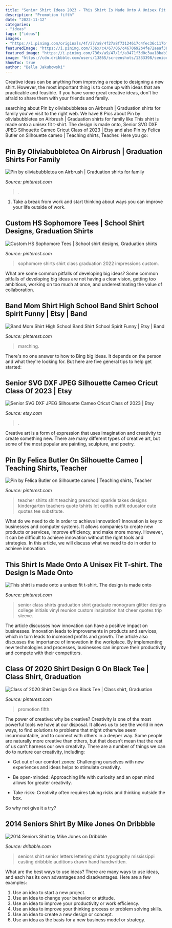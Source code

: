 ```yaml
---
title: "Senior Shirt Ideas 2023 - This Shirt Is Made Onto A Unisex Fit T-shirt. The Design Is Made Onto"
description: "Promotion fifth"
date: "2022-11-12"
categories:
- "ideas"
tags: ["ideas"]
images:
- "https://i.pinimg.com/originals/4f/27/a8/4f27a8f73124617c4fec36c117bfcdd1.jpg"
featuredImage: "https://i.pinimg.com/736x/c4/67/06/c4670692b4fe72aeaf384e9aaeb0a7de.jpg"
featured_image: "https://i.pinimg.com/736x/a9/47/1f/a9471f3d0c3aa18bab3569c5e3d75d65.jpg"
image: "https://cdn.dribbble.com/users/13865/screenshots/1333398/seniors_shirt.jpg"
ShowToc: true
author: "Bella Jakubowski"
---
```



Creative ideas can be anything from improving a recipe to designing a new shirt. However, the most important thing is to come up with ideas that are practicable and feasible. If you have some great creative ideas, don't be afraid to share them with your friends and family.

	

		
searching about Pin by oliviabubbletea on Airbrush | Graduation shirts for family you've visit to the right web. We have 8 Pics about Pin by oliviabubbletea on Airbrush | Graduation shirts for family like This shirt is made onto a unisex fit t-shirt. The design is made onto, Senior SVG DXF JPEG Silhouette Cameo Cricut Class of 2023 | Etsy and also Pin by Felica Butler on Silhouette cameo | Teaching shirts, Teacher. Here you go:
		
    
## Pin By Oliviabubbletea On Airbrush | Graduation Shirts For Family

<img loading=lazy src="https://i.pinimg.com/originals/4f/27/a8/4f27a8f73124617c4fec36c117bfcdd1.jpg" onerror="this.onerror=null;this.src='https://tse3.mm.bing.net/th?id=OIP.erfIPlKN8YJQi0ETvIYpXwHaJ4&amp;pid=15.1';" alt="Pin by oliviabubbletea on Airbrush | Graduation shirts for family">

_Source: pinterest.com_

>. 

	

1. Take a break from work and start thinking about ways you can improve your life outside of work.

    
## Custom HS Sophomore Tees | School Shirt Designs, Graduation Shirts

<img loading=lazy src="https://i.pinimg.com/736x/0f/d2/45/0fd2450a37d7763943bcd0179861cf05.jpg" onerror="this.onerror=null;this.src='https://tse4.mm.bing.net/th?id=OIP.XN_2WJxZBycjf9CxfeUGtgAAAA&amp;pid=15.1';" alt="Custom HS Sophomore Tees | School shirt designs, Graduation shirts">

_Source: pinterest.com_

>sophomore shirts shirt class graduation 2022 impressions custom. 

	

What are some common pitfalls of developing big ideas?
Some common pitfalls of developing big ideas are not having a clear vision, getting too ambitious, working on too much at once, and underestimating the value of collaboration.

    
## Band Mom Shirt High School Band Shirt School Spirit Funny | Etsy | Band

<img loading=lazy src="https://i.pinimg.com/736x/cb/60/d6/cb60d6d7f708cc37d2229632b8e2c366.jpg" onerror="this.onerror=null;this.src='https://tse4.mm.bing.net/th?id=OIP.Cv5g6BSMv0DPb_hOH5evrQHaHa&amp;pid=15.1';" alt="Band Mom Shirt High School Band Shirt School Spirit Funny | Etsy | Band">

_Source: pinterest.com_

>marching. 

	

There's no one answer to how to Bing big ideas. It depends on the person and what they're looking for. But here are five general tips to help get started: 

    
## Senior SVG DXF JPEG Silhouette Cameo Cricut Class Of 2023 | Etsy

<img loading=lazy src="https://i.etsystatic.com/17150565/r/il/3c2aa1/3189298215/il_fullxfull.3189298215_j2bi.jpg" onerror="this.onerror=null;this.src='https://tse2.mm.bing.net/th?id=OIP.leKH4_DFIGrrQ6rHXfhN1AHaFV&amp;pid=15.1';" alt="Senior SVG DXF JPEG Silhouette Cameo Cricut Class of 2023 | Etsy">

_Source: etsy.com_

>. 

	

Creative art is a form of expression that uses imagination and creativity to create something new. There are many different types of creative art, but some of the most popular are painting, sculpture, and poetry.

    
## Pin By Felica Butler On Silhouette Cameo | Teaching Shirts, Teacher

<img loading=lazy src="https://i.pinimg.com/736x/c3/af/ac/c3afac8986b3284725b57f7f9b509c22.jpg" onerror="this.onerror=null;this.src='https://tse3.mm.bing.net/th?id=OIP.8DSdPDPw-F6xIRGW8v8MqwHaJA&amp;pid=15.1';" alt="Pin by Felica Butler on Silhouette cameo | Teaching shirts, Teacher">

_Source: pinterest.com_

>teacher shirts shirt teaching preschool sparkle takes designs kindergarten teachers quote tshirts lot outfits outfit educator cute quotes tee substitute. 

	

What do we need to do in order to achieve innovation?
Innovation is key to businesses and computer systems. It allows companies to create new products or services, improve efficiency, and make more money. However, it can be difficult to achieve innovation without the right tools and strategies. In this article, we will discuss what we need to do in order to achieve innovation.

    
## This Shirt Is Made Onto A Unisex Fit T-shirt. The Design Is Made Onto

<img loading=lazy src="https://i.pinimg.com/736x/c4/67/06/c4670692b4fe72aeaf384e9aaeb0a7de.jpg" onerror="this.onerror=null;this.src='https://tse3.mm.bing.net/th?id=OIP.MHDdQXTVrlRQF9nXLNyAQQHaL1&amp;pid=15.1';" alt="This shirt is made onto a unisex fit t-shirt. The design is made onto">

_Source: pinterest.com_

>senior class shirts graduation shirt graduate monogram glitter designs college initials vinyl reunion custom inspiration hat cheer quotes trip sleeve. 

	

The article discusses how innovation can have a positive impact on businesses. Innovation leads to improvements in products and services, which in turn leads to increased profits and growth. The article also discusses the importance of innovation in the workplace. By implementing new technologies and processes, businesses can improve their productivity and compete with their competitors.

    
## Class Of 2020 Shirt Design G On Black Tee | Class Shirt, Graduation

<img loading=lazy src="https://i.pinimg.com/736x/a9/47/1f/a9471f3d0c3aa18bab3569c5e3d75d65.jpg" onerror="this.onerror=null;this.src='https://tse2.mm.bing.net/th?id=OIP.SqElWyV-gLBpvOLIwq9YTwHaHa&amp;pid=15.1';" alt="Class of 2020 Shirt Design G on Black Tee | Class shirt, Graduation">

_Source: pinterest.com_

>promotion fifth. 

	

The power of creative: why be creative?
Creativity is one of the most powerful tools we have at our disposal. It allows us to see the world in new ways, to find solutions to problems that might otherwise seem insurmountable, and to connect with others in a deeper way.
Some people are naturally more creative than others, but that doesn’t mean that the rest of us can’t harness our own creativity. There are a number of things we can do to nurture our creativity, including:

- Get out of our comfort zones: Challenging ourselves with new experiences and ideas helps to stimulate creativity.

- Be open-minded: Approaching life with curiosity and an open mind allows for greater creativity.

- Take risks: Creativity often requires taking risks and thinking outside the box.

So why not give it a try?

    
## 2014 Seniors Shirt By Mike Jones On Dribbble

<img loading=lazy src="https://cdn.dribbble.com/users/13865/screenshots/1333398/seniors_shirt.jpg" onerror="this.onerror=null;this.src='https://tse3.mm.bing.net/th?id=OIP.6aCy4Z6CSnAmytTyIrvWYgAAAA&amp;pid=15.1';" alt="2014 Seniors Shirt by Mike Jones on Dribbble">

_Source: dribbble.com_

>seniors shirt senior letters lettering shirts typography mississippi casting dribbble auditions drawn hand handwritten. 

	

What are the best ways to use ideas?
There are many ways to use ideas, and each has its own advantages and disadvantages. Here are a few examples: 
1. Use an idea to start a new project. 
2. Use an idea to change your behavior or attitude. 
3. Use an idea to improve your productivity or work efficiency. 
4. Use an idea to improve your thinking process or problem solving skills. 
5. Use an idea to create a new design or concept. 
6. Use an idea as the basis for a new business model or strategy.

